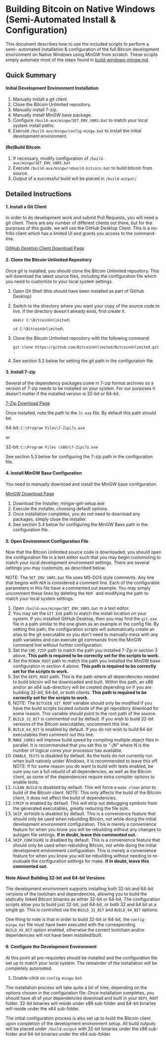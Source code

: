Building Bitcoin on Native Windows (Semi-Automated Install & Configuration)
===========================================================================

This document describes how to use the included scripts to perform a semi-
automated installation & configuration of the full Bitcoin development
environment on Native Windows using MinGW from scratch.  These scripts simply
automate most of the steps found in [build-windows-mingw.md](/doc/build-windows-mingw.md).


Quick Summary
-------------

#### Initial Development Environment Installation

1. Manually install a git client.
2. Clone the Bitcoin Unlimited repository.
3. Manually install 7-zip.
4. Manually install MinGW base package.
5. Configure `/build-aux/mingw/SET_ENV_VARS.bat` to match your local system
   install paths.
6. Execute `/build-aux/mingw/config-mingw.bat` to install the initial development
   environment.


#### (Re)Build Bitcoin

1. If necessary, modify configuration of `/build-aux/mingw/SET_ENV_VARS.bat`
2. Execute `/build-aux/mingw/rebuild-bitcoin.bat` to build bitcoin from source.
3. Output of a successful build will be placed in `/build-output/`


Detailed Instructions
---------------------

#### 1. Install a Git Client

In order to do development work and submit Pull Requests, you will need a git
client.  There are any number of different clients out there, but for the
purposes of this guide, we will use the GitHub Desktop Client.  This is a
no-frills client which has a limited UI and grants you access to the command-
line.

[GitHub Desktop Client Download Page](https://desktop.github.com/)


#### 2. Clone the Bitcoin Unlimited Repository

Once git is installed, you should clone the Bitcoin Unlimited repository.  This
will download the latest source files, including the configuration file which
you need to customize to your local system settings.

1. Open Git Shell (this should have been installed as part of GitHub Desktop)
2. Switch to the directory where you want your copy of the source code to live.
   If the directory doesn't already exist, first create it.
	
	`mkdir C:\BitcoinUnlimited\`
	
	`cd C:\BitcoinUnlimited\`
	
3. Clone the Bitcoin Unlimited repository with the following command:

	`git clone https://github.com/BitcoinUnlimited/BitcoinUnlimited.git .`
	
4. See section 5.2 below for setting the git path in the configuration file.

	
#### 3. Install 7-zip

Several of the dependency packages come in 7-zip format archives so a version of
7-zip needs to be installed on your system.  For our purposes it doesn't matter
if the installed version is 32-bit or 64-bit.

[7-Zip Download Page](http://www.7-zip.org/)

Once installed, note the path to the `7z.exe` file.
By default this path should be:

64-bit: `C:\Program Files\7-Zip\7z.exe`

or

32-bit: `C:\Program Files (x86)\7-Zip\7z.exe`

	
See section 5.3 below for configuring the 7-zip path in the configuration file.


#### 4. Install MinGW Base Configuration

You need to manually download and install the MinGW base configuration.

[MinGW Download Page](http://sourceforge.net/projects/mingw/files/Installer/)


1. Download the installer, mingw-get-setup.exe
2. Execute the installer, choosing default options.
3. Once installation completes, you do not need to download any packages, simply
   close the installer.
4. See section 5.4 below for configuring the MinGW Base path in the
   configuration file.


#### 5. Open Environment Configuration File

Now that the Bitcoin Unlimited source code is downloaded, you should open the
configuration file in a text editor such that you may begin customizing to match
your local development environment settings.  There are several settings you may
customize, as described below.

NOTE: The `SET_ENV_VARS.bat` file uses MS-DOS style comments.  Any line that
      begins with `REM` is considered a comment line.  Each of the configurable
	  parameters in this file have a commented out example.  You may simply
	  uncomment these lines by deleting the `REM ` and modifying the path to match
	  your local system settings.

1. Open `/build-aux/mingw/SET_ENV_VARS.bat` in a text editor.
2. You may set the `GIT_EXE` path to match the install location on your system.
   If you installed GitHub Desktop, then you may find the `git.exe` file in a path
   similar to the one given as an example in the config file.  By setting this
   path, the configuration scripts will automatically create an alias to the
   git executable so you don't need to manually mess with any path variables and
   can execute git commands from the MinGW command line without further
   configuration.
3. Set the `CMD_7ZIP` path to match the path you installed 7-Zip in section 3
   above.  **This path is required to be correctly set for the scripts to work.**
4. Set the `MINGW_ROOT` path to match the path you installed the MinGW base
   configuration in section 4 above.  **This path is required to be correctly set
   for the scripts to work.**
5. Set the `DEPS_ROOT` path.  This is the path where all dependencies needed to
   build bitcoin will be downloaded and built.  Within this path, an x86 and/or
   an x64 sub-directory will be created depending on if you are building 32-bit,
   64-bit, or both clients.  **This path is required to be correctly set for the
   scripts to work.**
6. NOTE: The `BITCOIN_GIT_ROOT` variable should only be modified if you have the
   build scripts located outside of the git repository download for some reason.
   This variable should point to the root path of the source.
7. `BUILD_32_BIT` is commented out by default.  If you wish to build 32-bit
   versions of the Bitcoin executables, uncomment this line.
8. `BUILD_64_BIT` is enabled by default.  If you do not wish to build 64-bit
   executables then comment out this line.
9. `MAKE_CORES` will improve build speed by compiling multiple object files in
   parallel.  It is recommended that you set this to "-jN" where N is the number
   of logical cores your processor has available.
10. `ENABLE_TESTS` is disabled by default.  As the tests do not currently run
   when built natively under Windows, it is recommended to leave this off.
   NOTE: If for some reason you do want to build with tests enabled, be sure
   you run a full rebuild of all dependencies, as well as the Bitcoin client, as
   some of the dependencies require extra compiler options to enable tests.
11. `CLEAN_BUILD` is disabled by default.  This will force a `make clean` prior
   to build of the Bitcoin client.
   NOTE: This only affects the build of the Bitcoin client, it does not affect
   the build of dependencies.
12. `STRIP` is enabled by default.  This will strip out debugging symbols from
   the generated executables, greatly reducing the file size.
13. `SKIP_AUTOGEN` is disabled by default.  This is a convenience feature that
   should only be used when rebuilding Bitcoin, not while doing the initial
   development environment configuration.  This is merely a convenience feature
   for when you know you will be rebuilding without any changes to autogen file
   settings.  **If in doubt, leave this commented out.**
14. `SKIP_CONFIGURE` is disabled by default.  This is a convenience feature that
   should only be used when rebuilding Bitcoin, not while doing the initial
   development environment configuration.  This is merely a convenience feature
   for when you know you will be rebuilding without needing to re-evaluate the
   configuration settings for make.  **If in doubt, leave this commented out.**


#### Note About Building 32-bit and 64-bit Versions

The development environment supports installing both 32-bit and 64-bit versions
of the toolchain and dependencies, allowing you to build the statically linked
Bitcoin binaries as either 32-bit or 64-bit.  The configuration scripts allow
you to build just 32-bit, just 64-bit, or both 32 and 64 bit at a single go.
This is controlled via the `BUILD_32_BIT` and `BUILD_64_BIT` options.

One thing to note is that in order to build 32-bit or 64-bit, the 
`config-mingw.bat` file must have been executed with the corresponding
`BUILD_XX_BIT` option enabled, otherwise the correct toolchain and/or
dependencies will not have been installed/built.


#### 6. Configure the Development Environment

At this point all pre-requisites should be installed and the configuration file
set up to match your local system.  The remainder of the installation will be
completely automated.

1. Double-click on `config-mingw.bat`.

The installation process will take quite a bit of time, depending on the options
chosen in the configuration file.  Once installation completes, you should have
all of your dependencies download and built in your `DEPS_ROOT` folder.  32-bit
binaries will reside under x86 sub-folder and 64-bit binaries will reside under
the x64 sub-folder.

The initial configuration process is also set up to build the Bitcoin client
upon completion of the development environment setup.  All build outputs will
be placed under `/build-output` with 32-bit binaries under the x86 sub-folder
and 64-bit binaries under the x64 sub-folder.

